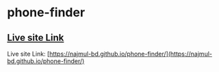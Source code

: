 # phone-finder
## [Live site Link](https://najmul-bd.github.io/phone-finder/)
Live site Link: [https://najmul-bd.github.io/phone-finder/](https://najmul-bd.github.io/phone-finder/)
